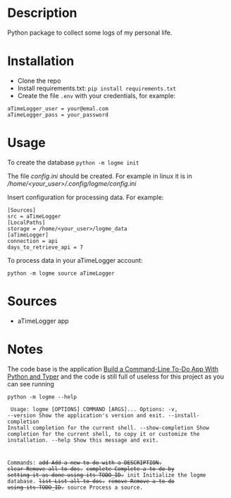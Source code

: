 # Description
Python package to collect some logs of my personal life.
# Installation
- Clone the repo
- Install requirements.txt: ```pip install requirements.txt```
- Create the file ```.env``` with your credentials, for example:
```aidl
aTimeLogger_user = your@emal.com
aTimeLogger_pass = your_password
```
# Usage
To create the database
```python -m logme init```

The file _config.ini_ should be created. For example in linux it is in _/home/<your_user>/.config/logme/config.ini_

Insert configuration for processing data. For example:

```aidl
[Sources]
src = aTimeLogger                                                                                                                                                                       
[LocalPaths]
storage = /home/<your_user>/logme_data
[aTimeLogger]
connection = api
days_to_retrieve_api = 7
```

To process data in your aTimeLogger account:
```aidl
python -m logme source aTimeLogger
```

# Sources
 - aTimeLogger app

# Notes

 The code base is the application [Build a Command-Line To-Do App With Python and Typer](https://realpython.com/python-typer-cli/) and the code is still full of useless for this project as you can see running

```aidl
python -m logme --help
```

<code><pre>
Usage: logme [OPTIONS] COMMAND [ARGS]...
Options:
  -v, --version         Show the application's version and exit.
  --install-completion  Install completion for the current shell.
  --show-completion     Show completion for the current shell, to copy it or
                        customize the installation.
  --help                Show this message and exit.

Commands:
  <del>add       Add a new to-do with a DESCRIPTION.</del>
  <del>clear     Remove all to-dos.</del>
  <del>complete  Complete a to-do by setting it as done using its TODO_ID.</del>
  init      Initialize the logme database.
  <del>list      List all to-dos.</del>
  <del>remove    Remove a to-do using its TODO_ID.</del>
  source    Process a source.
</pre></code>
